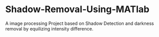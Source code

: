 # Shadow-Removal-Using-MATlab
A image processing Project based on Shadow Detection and darkness removal by equilizing intensity difference.
